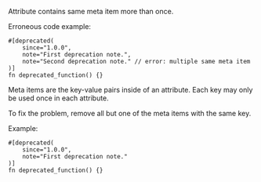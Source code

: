 Attribute contains same meta item more than once.

Erroneous code example:

```compile_fail,E0538
#[deprecated(
    since="1.0.0",
    note="First deprecation note.",
    note="Second deprecation note." // error: multiple same meta item
)]
fn deprecated_function() {}
```

Meta items are the key-value pairs inside of an attribute. Each key may only be
used once in each attribute.

To fix the problem, remove all but one of the meta items with the same key.

Example:

```
#[deprecated(
    since="1.0.0",
    note="First deprecation note."
)]
fn deprecated_function() {}
```
